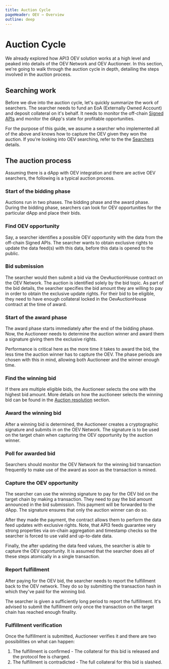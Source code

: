 ```yaml
---
title: Auction Cycle
pageHeader: OEV → Overview
outline: deep
---
```


<PageHeader/>

# Auction Cycle

We already explored how API3 OEV solution works at a high level and peaked into
details of the OEV Network and OEV Auctioneer. In this section, we're going to
walk through the auction cycle in depth, detailing the steps involved in the
auction process.

## Searching work

Before we dive into the auction cycle, let's quickly summarize the work of
searchers. The searcher needs to fund an EoA (Externally Owned Account) and
deposit collateral on it's behalf. It needs to monitor the off-chain
[Signed APIs](/oev/overview/target-chain.html#oev-signed-data) and monitor the
dApp's state for profitable opportunities.

For the purpose of this guide, we assume a searcher who implemented all of the
above and knows how to capture the OEV given they won the auction. If you're
looking into OEV searching, refer to the the [Searchers](/oev/searchers/)
details.

## The auction process

Assuming there is a dApp with OEV integration and there are active OEV
searchers, the following is a typical auction process.

### Start of the bidding phase

Auctions run in two phases. The bidding phase and the award phase. During the
bidding phase, searchers can look for OEV opportunities for the particular dApp
and place their bids.

### Find OEV opportunity

Say, a searcher identifies a possible OEV opportunity with the data from the
off-chain Signed APIs. The searcher wants to obtain exclusive rights to update
the data feed(s) with this data, before this data is opened to the public.

### Bid submission

The searcher would then submit a bid via the OevAuctionHouse contract on the OEV
Network. The auction is identified solely by the bid topic. As part of the bid
details, the searcher specifies the bid amount they are willing to pay in order
to obtain the exclusive update rights. For their bid to be eligible, they need
to have enough collateral locked in the OevAuctionHouse contract at the time of
award.

### Start of the award phase

The award phase starts immediately after the end of the bidding phase. Now, the
Auctioneer needs to determine the auction winner and award them a signature
giving them the exclusive rights.

Performance is critical here as the more time it takes to award the bid, the
less time the auction winner has to capture the OEV. The phase periods are
chosen with this in mind, allowing both Auctioneer and the winner enough time.

### Find the winning bid

If there are multiple eligible bids, the Auctioneer selects the one with the
highest bid amount. More details on how the auctioneer selects the winning bid
can be found in the
[Auction resolution](/oev/overview/oev-auctioneer.html#auction-resolution)
section.

### Award the winning bid

After a winning bid is determined, the Auctioneer creates a cryptographic
signature and submits in on the OEV Network. The signature is to be used on the
target chain when capturing the OEV opportunity by the auction winner.

### Poll for awarded bid

Searchers should monitor the OEV Network for the winning bid transaction
frequently to make use of the award as soon as the transaction is mined.

### Capture the OEV opportunity

The searcher can use the winning signature to pay for the OEV bid on the target
chain by making a transaction. They need to pay the bid amount announced in the
bid submission. This payment will be forwarded to the dApp. The signature
ensures that only the auction winner can do so.

After they made the payment, the contract allows them to perform the data feed
updates with exclusive rights. Note, that API3 feeds guarantee very strong
properties via on-chain aggregation and timestamp checks so the searcher is
forced to use valid and up-to-date data.

Finally, the after updating the data feed values, the searcher is able to
capture the OEV opportunity. It is assumed that the searcher does all of these
steps atomically in a single transaction.

### Report fulfillment

After paying for the OEV bid, the searcher needs to report the fulfillment back
to the OEV network. They do so by submitting the transaction hash in which
they've paid for the winning bid.

The searcher is given a sufficiently long period to report the fulfillment. It's
advised to submit the fulfillment only once the transaction on the target chain
has reached enough finality.

### Fulfillment verification

Once the fulfillment is submitted, Auctioneer verifies it and there are two
possibilities on what can happen:

1. The fulfillment is confirmed - The collateral for this bid is released and
   the protocol fee is charged.
2. The fulfillment is contradicted - The full collateral for this bid is
   slashed.
